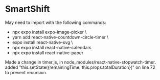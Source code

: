 ﻿# SmartShift

May need to import with the following commands:

- npx expo install expo-image-picker \
- yarn add react-native-countdown-circle-timer \
- expo install react-native-svg \
- npx expo install react-native-calendars
- npx expo install react-native-paper

Made a change in timer.js, in node_modules/react-native-stopwatch-timer.
added "this.setState({remainingTime: this.props.totalDuration})" on line 72 to prevent recursion.
